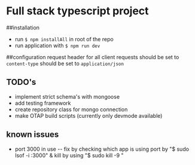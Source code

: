 # Full stack typescript project

##installation
- run `$ npm installAll` in root of the repo
- run application with `$ npm run dev`

##configuration
request header for all client requests should be set to `content-type` should be set to `application/json`

## TODO's
- implement strict schema's with mongoose
- add testing framework
- create repository class for mongo connection
- make OTAP build scripts (currently only devmode available)

## known issues
- port 3000 in use
-- fix by checking which app is using port by "$ sudo lsof -i :3000" & kill by using "$ sudo kill -9 <PID>"

